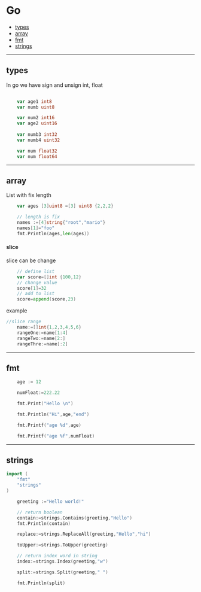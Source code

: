 # Go

- [types]()
- [array]()
- [fmt]()
- [strings]()

---
## types
In go we have sign and unsign int, float
```go
    
    var age1 int8
    var numb uint8

    var num2 int16
	var age2 uint16
	
    var numb3 int32
    var numb4 uint32

	var num float32
	var num float64

```

---
## array

List with fix length
```go
    var ages [3]uint8 =[3] uint8 {2,2,2}

	// length is fix
	names :=[4]string{"root","mario"}
	names[1]="foo"
	fmt.Println(ages,len(ages))
```

#### slice
slice can be change
```go
    // define list
	var score=[]int {100,12}
	// change value
	score[1]=32
	// add to list
	score=append(score,23)
```

example
```go
//slice range
	name:=[]int{1,2,3,4,5,6}
	rangeOne:=name[1:4]
	rangeTwo:=name[2:]
	rangeThre:=name[:2]
```
---
## fmt


```go
	age := 12

    numFloat:=222.22

	fmt.Print("Hello \n")

	fmt.Println("Hi",age,"end")

	fmt.Printf("age %d",age)

	fmt.Printf("age %f",numFloat)

```

---
## strings

```go
import (
	"fmt"
	"strings"
)

    greeting :="Hello world!"

	// return boolean
	contain:=strings.Contains(greeting,"Hello")
	fmt.Println(contain)

	replace:=strings.ReplaceAll(greeting,"Hello","hi")

	toUpper:=strings.ToUpper(greeting)

	// return index word in string
	index:=strings.Index(greeting,"w")

	split:=strings.Split(greeting," ")

	fmt.Println(split)
```